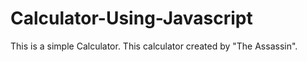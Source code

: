 # Calculator-Using-Javascript
This is a simple Calculator. This calculator created by "The Assassin".
